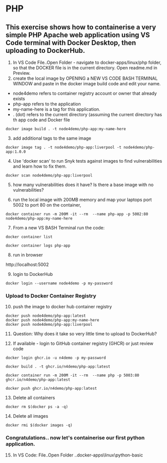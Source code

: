 
# PHP
## This exercise shows how to containerise a very simple PHP Apache web application using VS Code terminal with Docker Desktop, then uploading to DockerHub.  

1. In VS Code File..Open Folder - navigate to docker-apps/linux/php folder, so that the DOCKER file is in the current directory. Open readme.md in Preview.
2. create the local image by OPENING a NEW VS CODE BASH TERMINAL WINDOW and paste in the docker image build code and edit your name. 

- node4demo refers to container registry account or owner that already exists
- php-app refers to the application 
- my-name-here is a tag for this application. 
- . (dot) refers to the current directory (assuming the current directory has th app code and Docker file

```
docker image build . -t node4demo/php-app:my-name-here
```

3. add additional tags to the same image

```
docker image tag . -t node4demo/php-app:liverpool -t node4demo/php-app:1.0.0
```

4. Use 'docker scan' to run Snyk tests against images to find vulnerabilities and learn how to fix them.

```
docker scan node4demo/php-app:liverpool
```

5. how many vulnerabilities does it have? Is there a base image with no vulnerabilities?

6. run the local image with 200MB memory and map your laptops port 5002 to port 80 on the container, 

```
docker container run -m 200M -it --rm  --name php-app -p 5002:80 node4demo/php-app:my-name-here
```

7. From a new VS BASH Terminal run the code:

```
docker container list

docker container logs php-app
```

8. run in browser

http://localhost:5002


9. login to DockerHub

```
docker login --username node4demo -p my-password
```

### Upload to Docker Container Registry

10. push the image to docker hub container registry

```
docker push node4demo/php-app:latest
docker push node4demo/php-app:my-name-here
docker push node4demo/php-app:liverpool
```
11. Question: Why does it take so very little time to upload to DockerHub?

12. If available - login to GitHub container registry (GHCR) or just review code

```
docker login ghcr.io -u n4demo -p my-password

docker build . -t ghcr.io/n4demo/php-app:latest

docker container run -m 200M -it --rm  --name php -p 5003:80 ghcr.io/n4demo/php-app:latest

docker push ghcr.io/n4demo/php-app:latest
```

13. Delete all containers

```
docker rm $(docker ps -a -q)
```

14. Delete all images

```
docker rmi $(docker images -q)
```

### Congratulations.. now let's containerise our first python application.

15. In VS Code: File..Open Folder ..docker-apps\linux\python-basic

